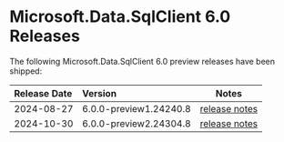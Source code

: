 # Microsoft.Data.SqlClient 6.0 Releases

The following Microsoft.Data.SqlClient 6.0 preview releases have been shipped:

| Release Date | Version | Notes |
| :-- | :-- | :--: |
| 2024-08-27 | 6.0.0-preview1.24240.8 | [release notes](6.0.0-preview1.md) |
| 2024-10-30 | 6.0.0-preview2.24304.8 | [release notes](6.0.0-preview2.md) |
